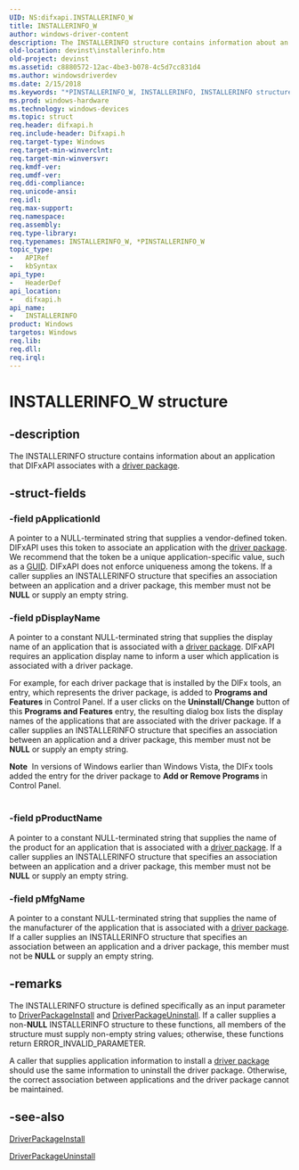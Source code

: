 ```yaml
---
UID: NS:difxapi.INSTALLERINFO_W
title: INSTALLERINFO_W
author: windows-driver-content
description: The INSTALLERINFO structure contains information about an application that DIFxAPI associates with a driver package.
old-location: devinst\installerinfo.htm
old-project: devinst
ms.assetid: c8880572-12ac-4be3-b078-4c5d7cc831d4
ms.author: windowsdriverdev
ms.date: 2/15/2018
ms.keywords: "*PINSTALLERINFO_W, INSTALLERINFO, INSTALLERINFO structure [Device and Driver Installation], INSTALLERINFO_W, PINSTALLERINFO, PINSTALLERINFO structure pointer [Device and Driver Installation], devinst.installerinfo, difxapi-ref_2dcae2de-7f56-47e6-bbba-5e9527d56311.xml, difxapi/INSTALLERINFO, difxapi/PINSTALLERINFO"
ms.prod: windows-hardware
ms.technology: windows-devices
ms.topic: struct
req.header: difxapi.h
req.include-header: Difxapi.h
req.target-type: Windows
req.target-min-winverclnt: 
req.target-min-winversvr: 
req.kmdf-ver: 
req.umdf-ver: 
req.ddi-compliance: 
req.unicode-ansi: 
req.idl: 
req.max-support: 
req.namespace: 
req.assembly: 
req.type-library: 
req.typenames: INSTALLERINFO_W, *PINSTALLERINFO_W
topic_type:
-	APIRef
-	kbSyntax
api_type:
-	HeaderDef
api_location:
-	difxapi.h
api_name:
-	INSTALLERINFO
product: Windows
targetos: Windows
req.lib: 
req.dll: 
req.irql: 
---
```


# INSTALLERINFO_W structure


## -description


The INSTALLERINFO structure contains information about an application that DIFxAPI associates with a <a href="https://msdn.microsoft.com/en-us/library/windows/hardware/ff544817">driver package</a>. 


## -struct-fields




### -field pApplicationId

A pointer to a NULL-terminated string that supplies a vendor-defined token. DIFxAPI uses this token to associate an application with the <a href="https://msdn.microsoft.com/en-us/library/windows/hardware/ff544817">driver package</a>. We recommend that the token be a unique application-specific value, such as a <a href="https://msdn.microsoft.com/library/windows/hardware/dn922935">GUID</a>. DIFxAPI does not enforce uniqueness among the tokens. If a caller supplies an INSTALLERINFO structure that specifies an association between an application and a driver package, this member must not be <b>NULL</b> or supply an empty string.


### -field pDisplayName

A pointer to a constant NULL-terminated string that supplies the display name of an application that is associated with a <a href="https://msdn.microsoft.com/en-us/library/windows/hardware/ff544817">driver package</a>. DIFxAPI requires an application display name to inform a user which application is associated with a driver package. 

For example, for each driver package that is installed by the DIFx tools, an entry, which represents the driver package, is added to <b>Programs and Features</b> in Control Panel. If a user clicks on the <b>Uninstall/Change</b> button of this <b>Programs and Features</b> entry, the resulting dialog box lists the display names of the applications that are associated with the driver package. If a caller supplies an INSTALLERINFO structure that specifies an association between an application and a driver package, this member must not be <b>NULL</b> or supply an empty string.

<div class="alert"><b>Note</b>  In versions of Windows earlier than Windows Vista, the DIFx tools added the entry for the driver package to <b>Add or Remove Programs </b>in Control Panel.</div>
<div> </div>

### -field pProductName

A pointer to a constant NULL-terminated string that supplies the name of the product for an application that is associated with a <a href="https://msdn.microsoft.com/en-us/library/windows/hardware/ff544817">driver package</a>. If a caller supplies an INSTALLERINFO structure that specifies an association between an application and a driver package, this member must not be <b>NULL</b> or supply an empty string.


### -field pMfgName

A pointer to a constant NULL-terminated string that supplies the name of the manufacturer of the application that is associated with a <a href="https://msdn.microsoft.com/en-us/library/windows/hardware/ff544817">driver package</a>. If a caller supplies an INSTALLERINFO structure that specifies an association between an application and a driver package, this member must not be <b>NULL</b> or supply an empty string.


## -remarks



The INSTALLERINFO structure is defined specifically as an input parameter to <a href="https://msdn.microsoft.com/library/windows/hardware/ff544813">DriverPackageInstall</a> and <a href="https://msdn.microsoft.com/library/windows/hardware/ff544822">DriverPackageUninstall</a>. If a caller supplies a non-<b>NULL</b> INSTALLERINFO structure to these functions, all members of the structure must supply non-empty string values; otherwise, these functions return ERROR_INVALID_PARAMETER.

A caller that supplies application information to install a <a href="https://msdn.microsoft.com/en-us/library/windows/hardware/ff544817">driver package</a> should use the same information to uninstall the driver package. Otherwise, the correct association between applications and the driver package cannot be maintained. 




## -see-also




<a href="https://msdn.microsoft.com/library/windows/hardware/ff544813">DriverPackageInstall</a>



<a href="https://msdn.microsoft.com/library/windows/hardware/ff544822">DriverPackageUninstall</a>
 

 

